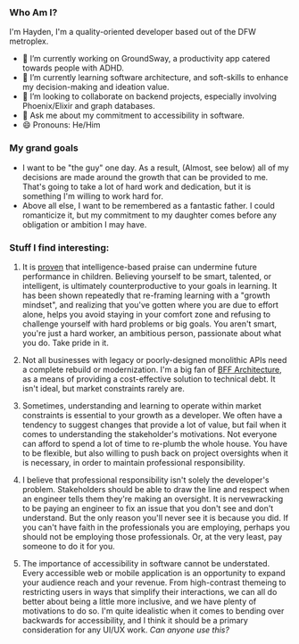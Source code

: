 ### Who Am I?
I'm Hayden, I'm a quality-oriented developer based out of the DFW metroplex.

- 🔭 I’m currently working on GroundSway, a productivity app catered towards people with ADHD.
- 🌱 I’m currently learning software architecture, and soft-skills to enhance my decision-making and ideation value.
- 👯 I’m looking to collaborate on backend projects, especially involving Phoenix/Elixir and graph databases.
- 💬 Ask me about my commitment to accessibility in software.
- 😄 Pronouns: He/Him

### My grand goals
- I want to be "the guy" one day. As a result, (Almost, see below) all of my decisions are made around the growth that can be provided to me. That's going to take a lot of hard work and dedication, but it is something I'm willing to work hard for.
- Above all else, I want to be remembered as a fantastic father. I could romanticize it, but my commitment to my daughter comes before any obligation or ambition I may have.

### Stuff I find interesting:
1. It is [proven](https://psycnet.apa.org/record/1998-04530-003) that intelligence-based praise can undermine future performance in children. Believing yourself to be smart, talented, or intelligent, is ultimately counterproductive to your goals in learning. It has been shown repeatedly that re-framing learning with a "growth mindset", and realizing that you've gotten where you are due to effort alone, helps you avoid staying in your comfort zone and refusing to challenge yourself with hard problems or big goals. You aren't smart, you're just a hard worker, an ambitious person, passionate about what you do. Take pride in it.

3. Not all businesses with legacy or poorly-designed monolithic APIs need a complete rebuild or modernization. I'm a big fan of [BFF Architecture](https://learn.microsoft.com/en-us/azure/architecture/patterns/backends-for-frontends), as a means of providing a cost-effective solution to technical debt. It isn't ideal, but market constraints rarely are.
   
4. Sometimes, understanding and learning to operate within market constraints is essential to your growth as a developer. We often have a tendency to suggest changes that provide a lot of value, but fail when it comes to understanding the stakeholder's motivations. Not everyone can afford to spend a lot of time to re-plumb the whole house. You have to be flexible, but also willing to push back on project oversights when it is necessary, in order to maintain professional responsibility.

5. I believe that professional responsibility isn't solely the developer's problem. Stakeholders should be able to draw the line and respect when an engineer tells them they're making an oversight. It is nervewracking to be paying an engineer to fix an issue that you don't see and don't understand. But the only reason you'll never see it is because you did. If you can't have faith in the professionals you are employing, perhaps you should not be employing those professionals. Or, at the very least, pay someone to do it for you.
   
6. The importance of accessibility in software cannot be understated. Every accessible web or mobile application is an opportunity to expand your audience reach and your revenue. From high-contrast themeing to restricting users in ways that simplify their interactions, we can all do better about being a little more inclusive, and we have plenty of motivations to do so. I'm quite idealistic when it comes to bending over backwards for accessibility, and I think it should be a primary consideration for any UI/UX work. _Can anyone use this?_
